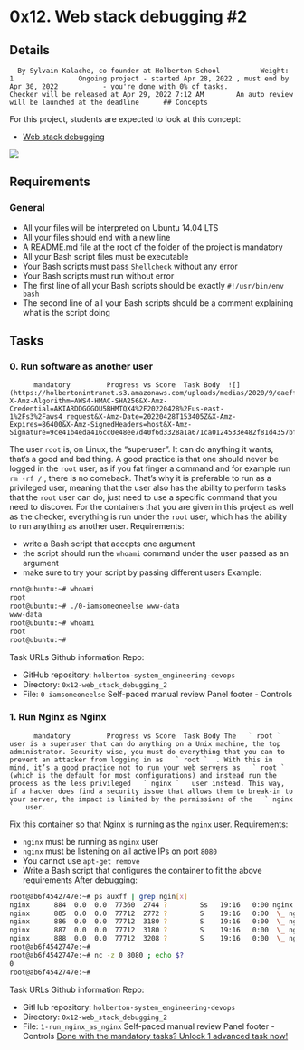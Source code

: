 # 0x12. Web stack debugging #2
## Details
      By Sylvain Kalache, co-founder at Holberton School          Weight: 1                Ongoing project - started Apr 28, 2022 , must end by Apr 30, 2022           - you're done with 0% of tasks.              Checker will be released at Apr 29, 2022 7:12 AM        An auto review will be launched at the deadline      ## Concepts
For this project, students are expected to look at this concept:
* [Web stack debugging](https://intranet.hbtn.io/concepts/68) 

 ![](https://s3.amazonaws.com/intranet-projects-files/holbertonschool-sysadmin_devops/287/99littlebugsinthecode-holberton.jpg) 

## Requirements
### General
* All your files will be interpreted on Ubuntu 14.04 LTS
* All your files should end with a new line
* A README.md file at the root of the folder of the project is mandatory
* All your Bash script files must be executable
* Your Bash scripts must pass  ` Shellcheck `  without any error
* Your Bash scripts must run without error
* The first line of all your Bash scripts should be exactly  ` #!/usr/bin/env bash ` 
* The second line of all your Bash scripts should be a comment explaining what is the script doing
## Tasks
### 0. Run software as another user
          mandatory         Progress vs Score  Task Body  ![](https://holbertonintranet.s3.amazonaws.com/uploads/medias/2020/9/eaeff07a715ff880b1ceb8e863a1d141a74a7f85.png?X-Amz-Algorithm=AWS4-HMAC-SHA256&X-Amz-Credential=AKIARDDGGGOU5BHMTQX4%2F20220428%2Fus-east-1%2Fs3%2Faws4_request&X-Amz-Date=20220428T153405Z&X-Amz-Expires=86400&X-Amz-SignedHeaders=host&X-Amz-Signature=9ce41b4eda416cc0e48ee7d40f6d3328a1a671ca0124533e482f81d4357bfcbd) 

The user   ` root `   is, on Linux, the “superuser”. It can do anything it wants, that’s a good and bad thing. A good practice is that one should never be logged in the   ` root `   user, as if you fat finger a command and for example run   ` rm -rf / `  , there is no comeback. That’s why it is preferable to run as a privileged user, meaning that the user also has the ability to perform tasks that the   ` root `   user can do, just need to use a specific command that you need to discover.
For the containers that you are given in this project as well as the checker, everything is run under the   ` root `   user, which has the ability to run anything as another user.
Requirements:
* write a Bash script that accepts one argument
* the script should run the  ` whoami `  command under the user passed as an argument
* make sure to try your script by passing different users
Example:
```bash
root@ubuntu:~# whoami
root
root@ubuntu:~# ./0-iamsomeoneelse www-data
www-data
root@ubuntu:~# whoami
root
root@ubuntu:~#

```
 Task URLs  Github information Repo:
* GitHub repository:  ` holberton-system_engineering-devops ` 
* Directory:  ` 0x12-web_stack_debugging_2 ` 
* File:  ` 0-iamsomeoneelse ` 
 Self-paced manual review  Panel footer - Controls 
### 1. Run Nginx as Nginx
          mandatory         Progress vs Score  Task Body The   ` root `   user is a superuser that can do anything on a Unix machine, the top administrator. Security wise, you must do everything that you can to prevent an attacker from logging in as   ` root `  . With this in mind, it’s a good practice not to run your web servers as   ` root `   (which is the default for most configurations) and instead run the process as the less privileged   ` nginx `   user instead. This way, if a hacker does find a security issue that allows them to break-in to your server, the impact is limited by the permissions of the   ` nginx `   user.
Fix this container so that Nginx is running as the   ` nginx `   user.
Requirements:
*  ` nginx `  must be running as  ` nginx `  user
*  ` nginx `  must be listening on all active IPs on port  ` 8080 ` 
* You cannot use  ` apt-get remove ` 
* Write a Bash script that configures the container to fit the above requirements
After debugging:
```bash
root@ab6f4542747e:~# ps auxff | grep ngin[x]
nginx      884  0.0  0.0  77360  2744 ?        Ss   19:16   0:00 nginx: master process /usr/sbin/nginx
nginx      885  0.0  0.0  77712  2772 ?        S    19:16   0:00  \_ nginx: worker process
nginx      886  0.0  0.0  77712  3180 ?        S    19:16   0:00  \_ nginx: worker process
nginx      887  0.0  0.0  77712  3180 ?        S    19:16   0:00  \_ nginx: worker process
nginx      888  0.0  0.0  77712  3208 ?        S    19:16   0:00  \_ nginx: worker process
root@ab6f4542747e:~#
root@ab6f4542747e:~# nc -z 0 8080 ; echo $?
0
root@ab6f4542747e:~#

```
 Task URLs  Github information Repo:
* GitHub repository:  ` holberton-system_engineering-devops ` 
* Directory:  ` 0x12-web_stack_debugging_2 ` 
* File:  ` 1-run_nginx_as_nginx ` 
 Self-paced manual review  Panel footer - Controls 
[Done with the mandatory tasks? Unlock 1 advanced task now!](https://intranet.hbtn.io/projects/287/unlock_optionals) 

